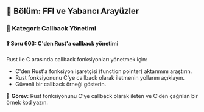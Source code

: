 ## 📘 Bölüm: FFI ve Yabancı Arayüzler  
### 🔹 Kategori: Callback Yönetimi  
#### ❓ Soru 603: C'den Rust'a callback yönetimi

Rust ile C arasında callback fonksiyonları yönetmek için:

- C'den Rust'a fonksiyon işaretçisi (function pointer) aktarımını araştırın.
- Rust fonksiyonunu C'ye callback olarak iletmenin yollarını açıklayın.
- Güvenli bir callback örneği gösterin.

🔧 **Görev:** Rust fonksiyonunu C'ye callback olarak ileten ve C'den çağrılan bir örnek kod yazın.
